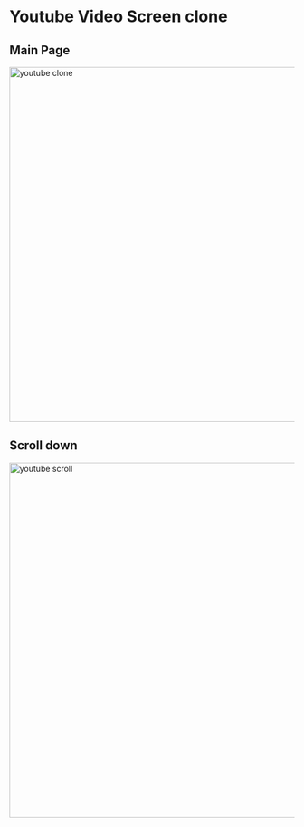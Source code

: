 # Youtube Video Screen clone

## Main Page
<img width="627" alt="youtube clone" src="https://user-images.githubusercontent.com/83941092/226568479-c1a71aa8-955e-4e1b-bf6d-4a939656b314.png">

## Scroll down
<img width="627" alt="youtube scroll" src="https://user-images.githubusercontent.com/83941092/226568490-ec3bd063-3422-449f-80e6-768737906c99.png">
